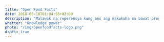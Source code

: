 ```yaml
---
title: "Open Food Facts"
date: 2018-06-18T01:04:55+02:00
description: "Malawak na reperensya kung ano ang makukuha sa bawat produkto"
whetter: "Knowledge power"
photo: "/img/openfoodfacts-logo.png"
draft: true
---
```

